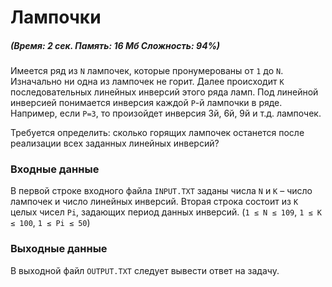 # Лампочки
##### _(Время: 2 сек. Память: 16 Мб Сложность: 94%)_

Имеется ряд из `N` лампочек, которые пронумерованы от `1` до `N`. Изначально ни одна из лампочек не горит. Далее происходит `K` последовательных линейных инверсий этого ряда ламп. Под линейной инверсией понимается инверсия каждой `P`-й лампочки в ряде. Например, если `P=3`, то произойдет инверсия 3й, 6й, 9й и т.д. лампочек.

Требуется определить: сколько горящих лампочек останется после реализации всех заданных линейных инверсий?

### Входные данные
В первой строке входного файла `INPUT.TXT` заданы числа `N` и `K` – число лампочек и число линейных инверсий. Вторая строка состоит из `K` целых чисел `Pi`, задающих период данных инверсий. (`1 ≤ N ≤ 109`, `1 ≤ K ≤ 100`, `1 ≤ Pi ≤ 50`)

### Выходные данные
В выходной файл `OUTPUT.TXT` следует вывести ответ на задачу.